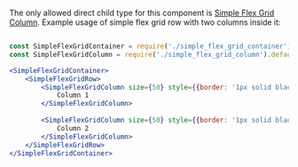 The only allowed direct child type for this component is [Simple Flex Grid Column](#simpleflexgridcolumn).
Example usage of simple flex grid row with two columns inside it:

```jsx

const SimpleFlexGridContainer = require('./simple_flex_grid_container').default;
const SimpleFlexGridColumn = require('./simple_flex_grid_column').default;

<SimpleFlexGridContainer>
    <SimpleFlexGridRow>
        <SimpleFlexGridColumn size={50} style={{border: '1px solid black', padding: '5px',  backgroundColor: '#039be5'}}>
            Column 1
        </SimpleFlexGridColumn>
        
        <SimpleFlexGridColumn size={50} style={{border: '1px solid black', padding: '5px', backgroundColor: '#039be5'}}>
            Column 2
        </SimpleFlexGridColumn>
    </SimpleFlexGridRow>
</SimpleFlexGridContainer>

```
